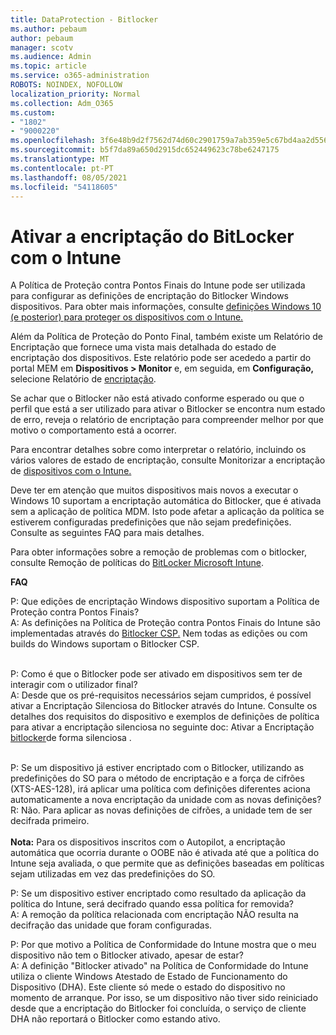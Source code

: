 ```yaml
---
title: DataProtection - Bitlocker
ms.author: pebaum
author: pebaum
manager: scotv
ms.audience: Admin
ms.topic: article
ms.service: o365-administration
ROBOTS: NOINDEX, NOFOLLOW
localization_priority: Normal
ms.collection: Adm_O365
ms.custom:
- "1802"
- "9000220"
ms.openlocfilehash: 3f6e48b9d2f7562d74d60c2901759a7ab359e5c67bd4aa2d556d941a41ab680c
ms.sourcegitcommit: b5f7da89a650d2915dc652449623c78be6247175
ms.translationtype: MT
ms.contentlocale: pt-PT
ms.lasthandoff: 08/05/2021
ms.locfileid: "54118605"
---
```

# <a name="enabling-bitlocker-encryption-with-intune"></a>Ativar a encriptação do BitLocker com o Intune

A Política de Proteção contra Pontos Finais do Intune pode ser utilizada para configurar as definições de encriptação do Bitlocker Windows dispositivos. Para obter mais informações, consulte [definições Windows 10 (e posterior) para proteger os dispositivos com o Intune.](https://docs.microsoft.com/intune/endpoint-protection-windows-10#windows-encryption)

Além da Política de Proteção do Ponto Final, também existe um Relatório de Encriptação que fornece uma vista mais detalhada do estado de encriptação dos dispositivos. Este relatório pode ser acededo a partir do portal MEM em **Dispositivos > Monitor** e, em seguida, em **Configuração,** selecione Relatório de [encriptação](https://endpoint.microsoft.com/#blade/Microsoft_Intune_DeviceSettings/DevicesMonitorMenu/encryptionReport).

Se achar que o Bitlocker não está ativado conforme esperado ou que o perfil que está a ser utilizado para ativar o Bitlocker se encontra num estado de erro, reveja o relatório de encriptação para compreender melhor por que motivo o comportamento está a ocorrer.

Para encontrar detalhes sobre como interpretar o relatório, incluindo os vários valores de estado de encriptação, consulte Monitorizar a encriptação de [dispositivos com o Intune.](https://docs.microsoft.com/mem/intune/protect/encryption-monitor)

Deve ter em atenção que muitos dispositivos mais novos a executar o Windows 10 suportam a encriptação automática do Bitlocker, que é ativada sem a aplicação de política MDM. Isto pode afetar a aplicação da política se estiverem configuradas predefinições que não sejam predefinições. Consulte as seguintes FAQ para mais detalhes.

Para obter informações sobre a remoção de problemas com o bitlocker, consulte Remoção de políticas do [BitLocker Microsoft Intune](https://docs.microsoft.com/intune/protect/troubleshoot-bitlocker-policies).
 
 
**FAQ**

P: Que edições de encriptação Windows dispositivo suportam a Política de Proteção contra Pontos Finais?<br>
A: As definições na Política de Proteção contra Pontos Finais do Intune são implementadas através do [Bitlocker CSP.](https://docs.microsoft.com/windows/client-management/mdm/bitlocker-csp) Nem todas as edições ou com builds do Windows suportam o Bitlocker CSP. <br><br>

P: Como é que o Bitlocker pode ser ativado em dispositivos sem ter de interagir com o utilizador final?<br>
A: Desde que os pré-requisitos necessários sejam cumpridos, é possível ativar a Encriptação Silenciosa do Bitlocker através do Intune. Consulte os detalhes dos requisitos do dispositivo e exemplos de definições de política para ativar a encriptação silenciosa no seguinte doc: Ativar a Encriptação [bitlocker](https://docs.microsoft.com/mem/intune/protect/encrypt-devices#silently-enable-bitlocker-on-devices)de forma silenciosa . <br><br>

P: Se um dispositivo já estiver encriptado com o Bitlocker, utilizando as predefinições do SO para o método de encriptação e a força de cifrões (XTS-AES-128), irá aplicar uma política com definições diferentes aciona automaticamente a nova encriptação da unidade com as novas definições?<br>
R: Não. Para aplicar as novas definições de cifrões, a unidade tem de ser decifrada primeiro.<br><br>
**Nota:** Para os dispositivos inscritos com o Autopilot, a encriptação automática que ocorria durante o OOBE não é ativada até que a política do Intune seja avaliada, o que permite que as definições baseadas em políticas sejam utilizadas em vez das predefinições do SO.
 
P: Se um dispositivo estiver encriptado como resultado da aplicação da política do Intune, será decifrado quando essa política for removida?<br>
A: A remoção da política relacionada com encriptação NÃO resulta na decifração das unidade que foram configuradas.
 
P: Por que motivo a Política de Conformidade do Intune mostra que o meu dispositivo não tem o Bitlocker ativado, apesar de estar?<br>
A: A definição "Bitlocker ativado" na Política de Conformidade do Intune utiliza o cliente Windows Atestado de Estado de Funcionamento do Dispositivo (DHA). Este cliente só mede o estado do dispositivo no momento de arranque. Por isso, se um dispositivo não tiver sido reiniciado desde que a encriptação do Bitlocker foi concluída, o serviço de cliente DHA não reportará o Bitlocker como estando ativo.
 
 